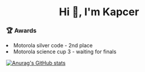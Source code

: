 <h1 align="center">Hi 👋, I'm Kapcer</h1>

<h3>🏆 Awards</h3>
<p align="left">
  <li>Motorola silver code - 2nd place</li>
  <li>Motorola science cup 3 - waiting for finals</li>
</p>

[![Anurag's GitHub stats](https://github-readme-stats.vercel.app/api?username=kacpereqo)](https://github.com/anuraghazra/github-readme-stats)
